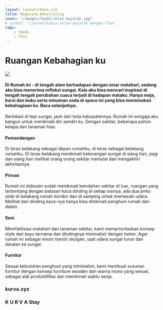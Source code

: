 ```yaml
---
layout: layouts/base.njk
title: Magazine Advertising
cover: "/images/feeds/iklan-majalah.jpg"
# jurnal: "/jurnal/bikin-iklan-majalah-dengan-flex"
tags: 
    - feeds
    - flex
---
```


<div id="iklan-majalah">
    <h1>Ruangan Kebahagian ku</h1>
    <div class="iklan-flex">
        <div class="iklan-image"><img src="https://d2w9rnfcy7mm78.cloudfront.net/11286241/original_c82928993763b9c6d225ce16098701d3.jpg?1616487346?bc=0" /></div>
        <div class="iklan-stories w-stack">
            <div id="iklan-headline">
            <h4>Di Rumah ini - di tengah alam berhadapan dengan sinar matahari,
            sedang aku bisa menerima refleksi sungai. Kala aku bisa
            mencari inspirasi di tengah tengah perubahan cuaca terjadi
            di hadapan mataku. Hanya meja, kursi dan buku serta minuman soda
            di space ini yang bisa menemukan kebahagiaan ku. Baca selanjutnya.
            </h4>
            </div>
            <div class="iklan-grid" id="iklan-reads">
            <div>
            <p>Berlokasi di tepi sungai, jauh dari kota kabupatennya. Rumah ini
            sengaja aku bangun untuk menikmati diri sendiri ku. Dengan sekitar,
            beberapa pohon kelapa dan tanaman hias.
            </p>
            </div>
            <div>
            <h4>Pemandangan</h4>
            <p>Di teras belakang sebagai depan rumahku, di teras sebagai belakang rumahku. Di teras belakang menikmati ketenangan sungai di siang hari, pagi dan siang hari
            melihat orang orang sekitar memulai dan mengakhiri aktivitasnya. 
            </p>
            </div>
            <div>
            <h4>Privasi</h4>
            <p>Rumah ini didesain sudah menikmati keindahan sekitar di luar, ruangan yang terbentang 
            dengan batasan kaca dinding di setiap sisinya, ada dua pintu slide di belakang rumah koridor
            dan di samping untuk memasuki udara. Melihat dari dinding kaca-nya hanya bisa dinikmati penghuni rumah dari dalam.
            </p>
            </div>
            <div>
            <h4>Seni</h4>
            <p>Memfatilisasi matahari dan tanaman sekitar, kami memprioritaskan konsep style dari kayu ternama dan dindingnya minimalisir dengan beton. Agar rumah ini sebagai mesin transit oksigen, saat udara sungai turun dari daratan ke sungai.
            </p>
            </div>
            <div>
            <h4>Furnitur</h4>
            <p>Sesuai kebutuhan penghuni yang minimalisir, kami membuat susunan furnitur dengan konsep furniture wooden dan warna mono yang sesuai, sebagai alat produktifitas dan menikmati waktu senja.
            </p>
            </div>
            </div>
        </div>
    </div>
        <div class="iklan-footer switcher">
        <h3>kurva.xyz</h3>
        <h3>K U R V A Stay</h3>
    </div>
</div>